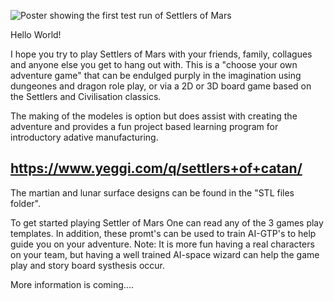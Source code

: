 ![Poster showing the first test run of Settlers of Mars]([example-image.png](https://github.com/dr-richard-barker/Settlers-of-mars-3D-models-/Settlers-of-mars-3D-models/EmbeddedImage.jpeg))

Hello World! 

I hope you try to play Settlers of Mars with your friends, family, collagues and anyone else you get to hang out with. This is a "choose your own adventure game" that can be endulged purply in the imagination using dungeones and dragon role play, or via a 2D or 3D board game based on the Settlers and Civilisation classics.

The making of the modeles is option but does assist with creating the adventure and provides a fun project based learning program for introductory adative manufacturing. 
## https://www.yeggi.com/q/settlers+of+catan/

The martian and lunar surface designs can be found in the "STL files folder".

To get started playing Settler of Mars One can read any of the 3 games play templates. 
In addition, these promt's can be used to train AI-GTP's to help guide you on your adventure. 
Note: It is more fun having a real characters on your team, but having a well trained AI-space wizard can help the game play and story board systhesis occur.  

More information is coming.... 
